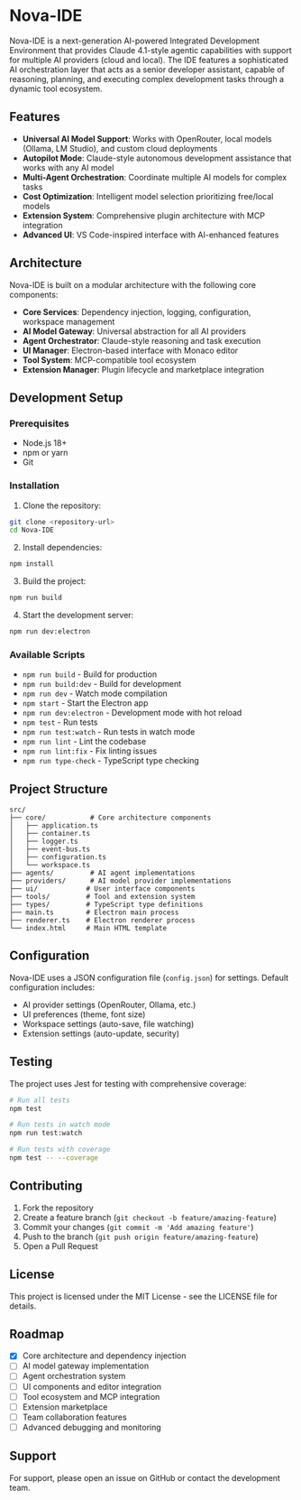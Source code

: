 # Nova-IDE

Nova-IDE is a next-generation AI-powered Integrated Development Environment that provides Claude 4.1-style agentic capabilities with support for multiple AI providers (cloud and local). The IDE features a sophisticated AI orchestration layer that acts as a senior developer assistant, capable of reasoning, planning, and executing complex development tasks through a dynamic tool ecosystem.

## Features

- **Universal AI Model Support**: Works with OpenRouter, local models (Ollama, LM Studio), and custom cloud deployments
- **Autopilot Mode**: Claude-style autonomous development assistance that works with any AI model
- **Multi-Agent Orchestration**: Coordinate multiple AI models for complex tasks
- **Cost Optimization**: Intelligent model selection prioritizing free/local models
- **Extension System**: Comprehensive plugin architecture with MCP integration
- **Advanced UI**: VS Code-inspired interface with AI-enhanced features

## Architecture

Nova-IDE is built on a modular architecture with the following core components:

- **Core Services**: Dependency injection, logging, configuration, workspace management
- **AI Model Gateway**: Universal abstraction for all AI providers
- **Agent Orchestrator**: Claude-style reasoning and task execution
- **UI Manager**: Electron-based interface with Monaco editor
- **Tool System**: MCP-compatible tool ecosystem
- **Extension Manager**: Plugin lifecycle and marketplace integration

## Development Setup

### Prerequisites

- Node.js 18+ 
- npm or yarn
- Git

### Installation

1. Clone the repository:
```bash
git clone <repository-url>
cd Nova-IDE
```

2. Install dependencies:
```bash
npm install
```

3. Build the project:
```bash
npm run build
```

4. Start the development server:
```bash
npm run dev:electron
```

### Available Scripts

- `npm run build` - Build for production
- `npm run build:dev` - Build for development
- `npm run dev` - Watch mode compilation
- `npm start` - Start the Electron app
- `npm run dev:electron` - Development mode with hot reload
- `npm test` - Run tests
- `npm run test:watch` - Run tests in watch mode
- `npm run lint` - Lint the codebase
- `npm run lint:fix` - Fix linting issues
- `npm run type-check` - TypeScript type checking

## Project Structure

```
src/
├── core/           # Core architecture components
│   ├── application.ts
│   ├── container.ts
│   ├── logger.ts
│   ├── event-bus.ts
│   ├── configuration.ts
│   └── workspace.ts
├── agents/         # AI agent implementations
├── providers/      # AI model provider implementations  
├── ui/            # User interface components
├── tools/         # Tool and extension system
├── types/         # TypeScript type definitions
├── main.ts        # Electron main process
├── renderer.ts    # Electron renderer process
└── index.html     # Main HTML template
```

## Configuration

Nova-IDE uses a JSON configuration file (`config.json`) for settings. Default configuration includes:

- AI provider settings (OpenRouter, Ollama, etc.)
- UI preferences (theme, font size)
- Workspace settings (auto-save, file watching)
- Extension settings (auto-update, security)

## Testing

The project uses Jest for testing with comprehensive coverage:

```bash
# Run all tests
npm test

# Run tests in watch mode
npm run test:watch

# Run tests with coverage
npm test -- --coverage
```

## Contributing

1. Fork the repository
2. Create a feature branch (`git checkout -b feature/amazing-feature`)
3. Commit your changes (`git commit -m 'Add amazing feature'`)
4. Push to the branch (`git push origin feature/amazing-feature`)
5. Open a Pull Request

## License

This project is licensed under the MIT License - see the LICENSE file for details.

## Roadmap

- [x] Core architecture and dependency injection
- [ ] AI model gateway implementation
- [ ] Agent orchestration system
- [ ] UI components and editor integration
- [ ] Tool ecosystem and MCP integration
- [ ] Extension marketplace
- [ ] Team collaboration features
- [ ] Advanced debugging and monitoring

## Support

For support, please open an issue on GitHub or contact the development team.